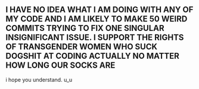 ## I HAVE NO IDEA WHAT I AM DOING WITH ANY OF MY CODE AND I AM LIKELY TO MAKE 50 WEIRD COMMITS TRYING TO FIX ONE SINGULAR INSIGNIFICANT ISSUE. I SUPPORT THE RIGHTS OF TRANSGENDER WOMEN WHO SUCK DOGSHIT AT CODING ACTUALLY NO MATTER HOW LONG OUR SOCKS ARE

i hope you understand. u_u

<!--
**mapl3bloom/mapl3bloom** is a ✨ _special_ ✨ repository because its `README.md` (this file) appears on your GitHub profile.

Here are some ideas to get you started:

- 🔭 I’m currently working on ...
- 🌱 I’m currently learning ...
- 👯 I’m looking to collaborate on ...
- 🤔 I’m looking for help with ...
- 💬 Ask me about ...
- 📫 How to reach me: ...
- 😄 Pronouns: ...
- ⚡ Fun fact: ...
-->
